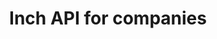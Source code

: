 ---
title: Inch API for companies

language_tabs:
  - shell: cURL
  - ruby: Ruby
  - python: Python
  - javascript: NodeJS
  - java: Java
  - csharp: C Sharp

toc_footers:
  - Contact us for a developer key
  - <a href='mailto:contact@inchbase.com'>contact@inchbase.com</a>

includes:
  - introduction
  - authentication
  - webhook_types
  - webhooks
  - tickets
  - servers
  - logs
  - errors

search: true
---